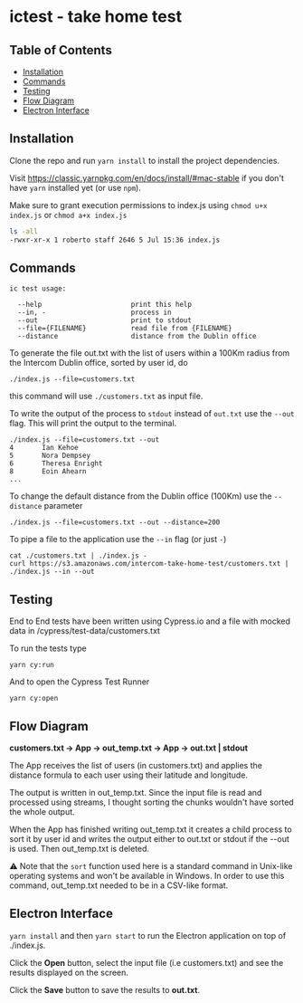 # ictest - take home test

## Table of Contents

- [Installation](#installation)
- [Commands](#commands)
- [Testing](#testing)
- [Flow Diagram](#flow-diagram)
- [Electron Interface](#electron)

## Installation

Clone the repo and run `yarn install` to install the project dependencies.

Visit https://classic.yarnpkg.com/en/docs/install/#mac-stable if you don't have `yarn` installed yet (or use `npm`).

Make sure to grant execution permissions to index.js using `chmod u+x index.js` or `chmod a+x index.js`

```zsh
ls -all
-rwxr-xr-x 1 roberto staff 2646 5 Jul 15:36 index.js
```

## Commands

```
ic test usage:

  --help                      print this help
  --in, -                     process in
  --out                       print to stdout
  --file={FILENAME}           read file from {FILENAME}
  --distance                  distance from the Dublin office
```

To generate the file out.txt with the list of users within a 100Km radius from the Intercom Dublin office, sorted by user id, do

```
./index.js --file=customers.txt
```

this command will use `./customers.txt` as input file.

To write the output of the process to `stdout` instead of `out.txt` use the `--out` flag. This will print the output to the terminal.

```
./index.js --file=customers.txt --out
4       Ian Kehoe
5       Nora Dempsey
6       Theresa Enright
8       Eoin Ahearn
...
```

To change the default distance from the Dublin office (100Km) use the `--distance` parameter

```
./index.js --file=customers.txt --out --distance=200
```

To pipe a file to the application use the `--in` flag (or just `-`)

```
cat ./customers.txt | ./index.js -
curl https://s3.amazonaws.com/intercom-take-home-test/customers.txt | ./index.js --in --out
```

## Testing

End to End tests have been written using Cypress.io and a file with mocked data in /cypress/test-data/customers.txt

To run the tests type

```
yarn cy:run
```

And to open the Cypress Test Runner

```
yarn cy:open
```

## Flow Diagram

**customers.txt -> App -> out_temp.txt -> App -> out.txt | stdout**

The App receives the list of users (in customers.txt) and applies the distance formula to each user using their latitude and longitude.

The output is written in out_temp.txt. Since the input file is read and processed using streams, I thought sorting the chunks wouldn't have sorted the whole output.

When the App has finished writing out_temp.txt it creates a child process to sort it by user id and writes the output either to out.txt or stdout if the --out is used. Then out_temp.txt is deleted.

⚠️ Note that the `sort` function used here is a standard command in Unix-like operating systems and won't be available in Windows. In order to use this command, out_temp.txt needed to be in a CSV-like format.

## Electron Interface

`yarn install` and then `yarn start` to run the Electron application on top of ./index.js.

Click the **Open** button, select the input file (i.e customers.txt) and see the results displayed on the screen.

Click the **Save** button to save the results to **out.txt**.

[image]: https://randomendpoint.s3-eu-west-1.amazonaws.com/interface_c.png
